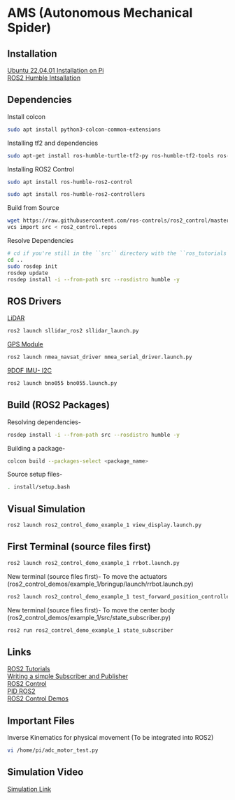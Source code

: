 # AMS (Autonomous Mechanical Spider)

## Installation
[Ubuntu 22.04.01 Installation on Pi](https://ubuntu.com/tutorials/how-to-install-ubuntu-on-your-raspberry-pi)<br />
[ROS2 Humble Intsallation](https://docs.ros.org/en/humble/Installation/Ubuntu-Install-Debians.html)<br />

## Dependencies
Install colcon
```bash
sudo apt install python3-colcon-common-extensions
```
Installing tf2 and dependencies
```bash
sudo apt-get install ros-humble-turtle-tf2-py ros-humble-tf2-tools ros-humble-tf-transformations
```
Installing ROS2 Control
```bash
sudo apt install ros-humble-ros2-control
```
```bash
sudo apt install ros-humble-ros2-controllers
```
Build from Source
```bash
wget https://raw.githubusercontent.com/ros-controls/ros2_control/master/ros2_control.rolling.repos
vcs import src < ros2_control.repos
```
Resolve Dependencies
```bash
# cd if you're still in the ``src`` directory with the ``ros_tutorials`` clone
cd ..
sudo rosdep init
rosdep update
rosdep install -i --from-path src --rosdistro humble -y
```

## ROS Drivers
[LiDAR](https://github.com/Slamtec/sllidar_ros2)
```bash
ros2 launch sllidar_ros2 sllidar_launch.py
```
[GPS Module](https://github.com/ros-drivers/nmea_navsat_driver/tree/ros2)
```bash
ros2 launch nmea_navsat_driver nmea_serial_driver.launch.py
```
[9DOF IMU- I2C](https://github.com/flynneva/bno055)
```bash
ros2 launch bno055 bno055.launch.py
```

## Build (ROS2 Packages)
Resolving dependencies-
```bash
rosdep install -i --from-path src --rosdistro humble -y
```
Building a package-
```bash
colcon build --packages-select <package_name>
```
Source setup files-
```bash
. install/setup.bash
```

## Visual Simulation
```bash
ros2 launch ros2_control_demo_example_1 view_display.launch.py
```

## First Terminal (source files first)
```bash
ros2 launch ros2_control_demo_example_1 rrbot.launch.py
```
New terminal (source files first)- To move the actuators (ros2_control_demos/example_1/bringup/launch/rrbot.launch.py)
```bash
ros2 launch ros2_control_demo_example_1 test_forward_position_controller.launch.py
```
New terminal (source files first)- To move the center body (ros2_control_demos/example_1/src/state_subscriber.py)
```bash
ros2 run ros2_control_demo_example_1 state_subscriber
```

## Links
[ROS2 Tutorials](https://docs.ros.org/en/humble/Tutorials.html)<br />
[Writing a simple Subscriber and Publisher](https://docs.ros.org/en/humble/Tutorials/Beginner-Client-Libraries/Writing-A-Simple-Cpp-Publisher-And-Subscriber.html)<br />
[ROS2 Control](https://control.ros.org/master/index.html)<br />
[PID ROS2](https://github.com/ros-controls/control_toolbox/tree/ros2-master/src)<br />
[ROS2 Control Demos](https://github.com/ros-controls/ros2_control_demos)<br />

## Important Files
Inverse Kinematics for physical movement (To be integrated into ROS2)
```bash
vi /home/pi/adc_motor_test.py
```
## Simulation Video
[Simulation Link](https://www.youtube.com/watch?v=_vCqwwgBM8k)




